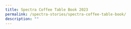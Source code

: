 ```yaml
---
title: Spectra Coffee Table Book 2023
permalink: /spectra-stories/spectra-coffee-table-book/
description: ""
---
```

